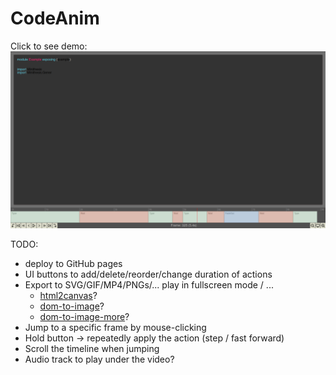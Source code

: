 # CodeAnim

Click to see demo:
[![Screenshot](https://github.com/Janiczek/codeanim/raw/master/doc/screenshot.png)](https://github.com/Janiczek/codeanim/raw/master/doc/screencast.mp4)

TODO:
* deploy to GitHub pages
* UI buttons to add/delete/reorder/change duration of actions
* Export to SVG/GIF/MP4/PNGs/... play in fullscreen mode / ...
    * [html2canvas](https://html2canvas.hertzen.com/)?
    * [dom-to-image](https://github.com/tsayen/dom-to-image)?
    * [dom-to-image-more](https://github.com/1904labs/dom-to-image-more)?
* Jump to a specific frame by mouse-clicking
* Hold button -> repeatedly apply the action (step / fast forward)
* Scroll the timeline when jumping
* Audio track to play under the video?
